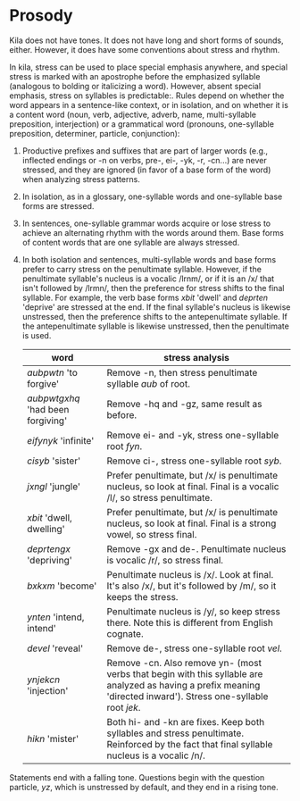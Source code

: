 # Prosody
Kila does not have tones. It does not have long and short forms of sounds, either. However, it does have some conventions about stress and rhythm.

In kila, stress can be used to place special emphasis anywhere, and special stress is marked with an apostrophe before the emphasized syllable (analogous to bolding or italicizing a word). However, absent special emphasis, stress on syllables is predictable:. Rules depend on whether the word appears in a sentence-like context, or in isolation, and on whether it is a content word (noun, verb, adjective, adverb, name, multi-syllable preposition, interjection) or a grammatical word (pronouns, one-syllable preposition, determiner, particle, conjunction):

1. Productive prefixes and suffixes that are part of larger words (e.g., inflected endings or -n on verbs, pre-, ei-, -yk, -r, -cn...) are never stressed, and they are ignored (in favor of a base form of the word) when analyzing stress patterns.
1. In isolation, as in a glossary, one-syllable words and one-syllable base forms are stressed.
1. In sentences, one-syllable grammar words acquire or lose stress to achieve an alternating rhythm with the words around them. Base forms of content words that are one syllable are always stressed.
1. In both isolation and sentences, multi-syllable words and base forms prefer to carry stress on the penultimate syllable. However, if the penultimate syllable's nucleus is a vocalic /lrnm/, or if it is an /x/ that isn't followed by /lrmn/, then the preference for stress shifts to the final syllable. For example, the verb base forms *xbit* 'dwell' and *deprten* 'deprive' are stressed at the end. If the final syllable's nucleus is likewise unstressed, then the preference shifts to the antepenultimate syllable. If the antepenultimate syllable is likewise unstressed, then the penultimate is used.

    word | stress analysis
    --- | ---
    *aubpwtn* 'to forgive' | Remove -n, then stress penultimate syllable *aub* of root.
    *aubpwtgxhq* 'had been forgiving' | Remove -hq and -gz, same result as before.
    *eifynyk* 'infinite' | Remove ei- and -yk, stress one-syllable root *fyn*.
    *cisyb* 'sister' | Remove ci-, stress one-syllable root *syb*.
    *jxngl* 'jungle' | Prefer penultimate, but /x/ is penultimate nucleus, so look at final. Final is a vocalic /l/, so stress penultimate.
    *xbit* 'dwell, dwelling' | Prefer penultimate, but /x/ is penultimate nucleus, so look at final. Final is a strong vowel, so stress final.
    *deprtengx* 'depriving' | Remove -gx and de-. Penultimate nucleus is vocalic /r/, so stress final.
    *bxkxm* 'become' | Penultimate nucleus is /x/. Look at final. It's also /x/, but it's followed by /m/, so it keeps the stress.
    *ynten* 'intend, intend' | Penultimate nucleus is /y/, so keep stress there. Note this is different from English cognate.
    *devel* 'reveal' | Remove de-, stress one-syllable root *vel*.
    *ynjekcn* 'injection' | Remove -cn. Also remove yn- (most verbs that begin with this syllable are analyzed as having a prefix meaning 'directed inward'). Stress one-syllable root *jek*.
    *hikn* 'mister' | Both hi- and -kn are fixes. Keep both syllables and stress penultimate. Reinforced by the fact that final syllable nucleus is a vocalic /n/.

Statements end with a falling tone. Questions begin with the question particle, *yz*, which is unstressed by default, and they end in a rising tone.


